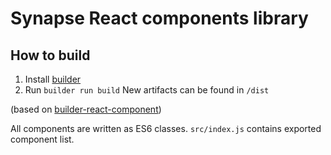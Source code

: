 # Synapse React components library

## How to build

1. Install [builder](https://github.com/FormidableLabs/builder#usage)
2. Run `builder run build`
New artifacts can be found in `/dist`

(based on [builder-react-component](https://github.com/FormidableLabs/builder-react-component))

All components are written as ES6 classes.  `src/index.js` contains exported component list.
